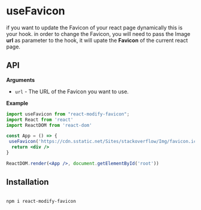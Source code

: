 # useFavicon



if you want to update the Favicon of your react page dynamically this is your hook.
in order to change the Favicon, you will need to pass the Image **url** as parameter to the hook, it will upate the **Favicon** of the current react page.

## API

**Arguments**

- `url` - The URL of the Favicon you want to use.

**Example**

```jsx
import useFavicon from "react-modify-favicon";
import React from 'react'
import ReactDOM from 'react-dom'

const App = () => {
 useFavicon('https://cdn.sstatic.net/Sites/stackoverflow/Img/favicon.ico?v=ec617d715196')
  return <div />
}

ReactDOM.render(<App />, document.getElementById('root'))
```

## Installation

```

npm i react-modify-favicon

